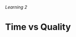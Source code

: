 _Learning 2_

# Time vs Quality

<!-- ./components/SelfPromo.vue -->
<SelfPromo />

<!--
- Welcome
-->
